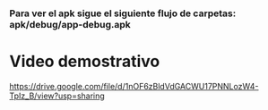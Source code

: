 ### Para ver el apk sigue el siguiente flujo de carpetas: apk/debug/app-debug.apk

# Video demostrativo
https://drive.google.com/file/d/1nOF6zBldVdGACWU17PNNLozW4-TpIz_B/view?usp=sharing
